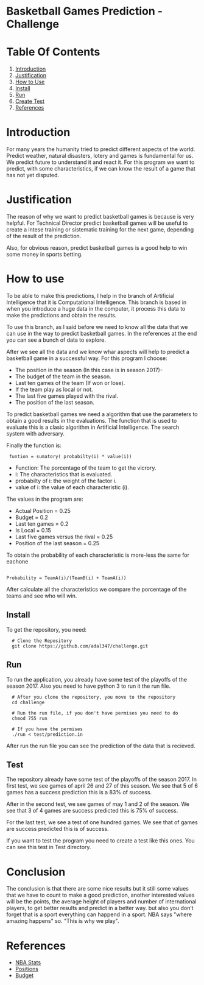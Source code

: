 # Basketball Games Prediction - Challenge

# Table Of Contents

1. [Introduction](#introduction)
2. [Justification](#justification)
3. [How to Use](#how)
  1. [Install](#install)
  2. [Run](#run)
  3. [Create Test](#create)
2. [References](#references)

# Introduction

For many years the humanity tried to predict different aspects of the world.
Predict weather, natural disasters, lotery and games is fundamental
for us. We predict future to understand it and react it. For this program we
want to predict, with some characteristics, if we can know the result of a
game that has not yet disputed.

# Justification

The reason of why we want to predict basketball games is because is very helpful.
For Technical Director predict basketball games will be useful
to create a intese training or sistematic training for the next game,
depending of the result of the prediction.

Also, for obvious reason, predict basketball games is a good help
to win some money in sports betting.

# How to use

To be able to make this predictions, I help in the branch of Artificial Intelligence
that it is Computational Intelligence. This branch is based in when you introduce a
huge data in the computer, it process this data to make the
predictions and obtain the results.

To use this branch, as I said before we need to know all the data that we can use
in the way to predict basketball games. In the references at the end you can see
a bunch of data to explore.

After we see all the data and we know whar aspects will help to predict a basketball
game in a successful way. For this program I choose:

* The position in the season (In this case is in season 2017)-
* The budget of the team in the season.
* Last ten games of the team (If won or lose).
* If the team play as local or not.
* The last five games played with the rival.
* The position of the last season.

To predict basketball games we need a algorithm that use the parameters to obtain
a good results in the evaluations. The function that is used to evaluate this is
a clasic algorithm in Artificial Intelligence. The search system with adversary.

Finally the function is:

```shell
 funtion = sumatory( probabilty(i) * value(i))
```

* Function: The porcentage of the team to get the vicrory.
* i: The characteristics that is evaluated.
* probabilty of i: the weight of the factor i.
* value of i: the value of each characteristic (i).

The values in the program are:

* Actual Position = 0.25
* Budget = 0.2
* Last ten games = 0.2
* Is Local = 0.15
* Last five games versus the rival = 0.25
* Position of the last season = 0.25

To obtain the probability of each characteristic is more-less the same for eachone

```shell

Probability = TeamA(i)/(TeamB(i) + TeamA(i))

```

After calculate all the characteristics we compare the porcentage of the teams
and see who will win.

## Install

To get the repository, you need:

```shell
  # Clone the Repository
  git clone https://github.com/adal347/challenge.git
```

## Run

To run the application, you already have some test of the playoffs of the season 2017.
Also you need to have python 3 to run it the run file.

```shell
  # After you clone the repository, you move to the repository
  cd challenge

  # Run the run file, if you don't have permises you need to do
  chmod 755 run

  # If you have the permises
  ./run < test/prediction.in
```
After run the run file you can see the prediction of the data that is recieved.

## Test

The repository already have some test of the playoffs of the season 2017.
In first test, we see games of april 26 and 27 of this season. We see that 5 of 6
games has a success prediction this is a 83% of success.

After in the second test, we see games of may 1 and 2 of the season. We see
that 3 of 4 games are success predicted this is 75% of success.

For the last test, we see a test of one hundred games. We see that of games are
success predicted this is of success.

If you want to test the program you need to create a test like this ones.
You can see this test in Test directory.

# Conclusion

The conclusion is that there are some nice results but it still some values that
we have to count to make a good prediction, another interested values
will be the points, the average height of players
and number of international players, to get better results
and predict in a better way. but also you don’t forget that is
a sport everything can happend in a sport. NBA says "where amazing happens" so.
"This is why we play".

# References

* [NBA Stats](http://stats.nba.com/)
* [Positions](https://es.wikipedia.org/wiki/Playoffs_NBA_2017)
* [Budget](http://www.hispanosnba.com/salarios/equipos/)
